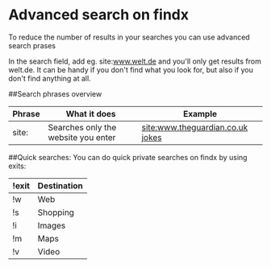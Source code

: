 # Advanced search on findx  
To reduce the number of results in your searches you can use advanced search prases

In the search field, add eg. site:www.welt.de and you'll only get results from welt.de. It can be handy if you don't find what you look for, but also if you don't find anything at all.

##Search phrases overview

| Phrase  | What it does | Example |
| ------------- | ------------- | ------------- |
| site: | Searches only the website you enter | [site:www.theguardian.co.uk jokes](https://www.findx.dk/search?q=site%3Awww.theguardian.co.uk+jokes&type=web) |



##Quick searches:
You can do quick private searches on findx by using exits:

| !exit | Destination |
| ------------- | ------------- | 
| !w  | Web | 
| !s  | Shopping | 
| !i  | Images | 
| !m  | Maps | 
| !v  | Video |


